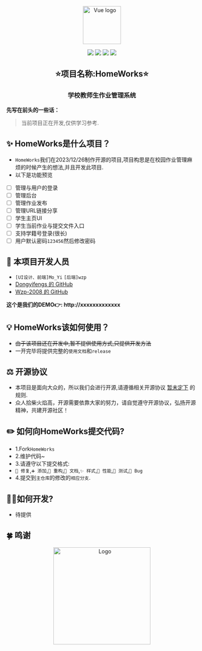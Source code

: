 <p align="center"><a href="https://vuejs.org" target="_blank" rel="noopener noreferrer"><img width="100" src="https://vuejs.org/images/logo.png" alt="Vue logo"></a></p>

<p align="center">
  <img src="https://img.shields.io/badge/Node-%3E%3Dv14.18.1-green">
    <img src="https://img.shields.io/badge/Vue-v3.0-blue">
    <img src="https://img.shields.io/badge/Java-%3E%3Dv1.8-orange">
    <img src="https://img.shields.io/badge/SPRING%20BOOT-v2.7-green">
</p>
<h2 align="center">⭐项目名称:HomeWorks⭐</h2>
<h3 align="center">学校教师生作业管理系统</h3>


**先写在前头的一些话：**

> 当前项目正在开发,仅供学习参考.

## ✨ HomeWorks是什么项目？

- `HomeWorks`我们在2023/12/26制作开源的项目,项目构思是在校园作业管理麻烦的时候产生的想法,并且开发此项目.
- 以下是功能预览
- [ ] 管理与用户的登录
- [ ] 管理后台
- [ ] 管理作业发布
- [ ] 管理URL链接分享
- [ ] 学生主页UI
- [ ] 学生当前作业与提交文件入口
- [ ] 支持学籍号登录(很长)
- [ ] 用户默认密码`123456`然后修改密码

## 👥 本项目开发人员

- `[UI设计、前端]Mo_Yi` `[后端]wzp`
- [Dongyifengs 的 GitHub](https://github.com/Dongyifengs)
- [Wzp-2008 的 GitHub](https://github.com/Wzp-2008)

**这个是我们的DEMO👉:  http://xxxxxxxxxxxxx**

## 💡️ HomeWorks该如何使用？

- ~~由于该项目还在开发中,暂不提供使用方式,只提供开发方法~~
- 一开完毕将提供完整的`使用文档`和`release`

## ⚖️ 开源协议

- 本项目是面向大众的，所以我们会进行开源,请遵循相关开源协议 [暂未定下](https://github.com/wzp-2008/blob/main/LICENSE)
  的规则.
- 众人拾柴火焰高，开源需要依靠大家的努力，请自觉遵守开源协议，弘扬开源精神，共建开源社区！

## ✏️ 如何向HomeWorks提交代码?

- 1.Fork`HomeWorks`
- 2.维护代码~
- 3.请遵守以下提交格式:
- `🚧 修复`,`➕ 添加`,`🔨 重构`,`📝 文档`,`✨ 样式`,`🍱 性能`,`🔧 测试`,`🐛 Bug`
- 4.提交到`主仓库`的修改的`相应分支`.

## 🧑‍💻如何开发?

- 待提供

## 🍀 鸣谢

<div align="center"><img alt="Logo" height="256" src="https://resources.jetbrains.com/storage/products/company/brand/logos/jb_beam.png?_gl=1*avq98w*_ga*NjQ5OTM0MzUxLjE2NDY1NTIyMzQ.*_ga_V0XZL7QHEB*MTY0Njk2NjY2Mi4zLjAuMTY0Njk2NjY2Mi4w" width="256"/></div>